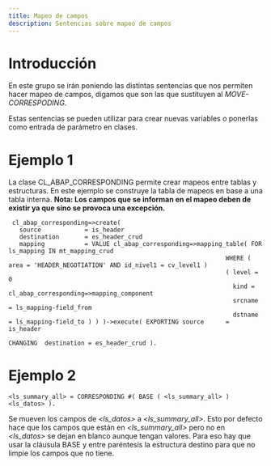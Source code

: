 ```yaml
---
title: Mapeo de campos
description: Sentencias sobre mapeo de campos
---
```


# Introducción

En este grupo se irán poniendo las distintas sentencias que nos permiten hacer mapeo de campos, digamos que son las que sustituyen al *MOVE-CORRESPODING*.

Estas sentencias se pueden utilizar para crear nuevas variables o ponerlas como entrada de parámetro en clases.

# Ejemplo 1

La clase CL_ABAP_CORRESPONDING permite crear mapeos entre tablas y estructuras. En este ejemplo se construye la tabla de mapeos en base a una tabla interna.
**Nota: Los campos que se informan en el mapeo deben de existir ya que sino se provoca una excepción.**

```tpl
 cl_abap_corresponding=>create(
   source            = is_header
   destination       = es_header_crud
   mapping           = VALUE cl_abap_corresponding=>mapping_table( FOR ls_mapping IN mt_mapping_crud
                                                            WHERE ( area = 'HEADER_NEGOTIATION' AND id_nivel1 = cv_level1 )
                                                            ( level = 0
                                                              kind = cl_abap_corresponding=>mapping_component
                                                              srcname = ls_mapping-field_from
                                                              dstname = ls_mapping-field_to ) ) )->execute( EXPORTING source      = is_header
                                                                                                            CHANGING  destination = es_header_crud ).
```

# Ejemplo 2

```tpl
<ls_summary_all> = CORRESPONDING #( BASE ( <ls_summary_all> ) <ls_datos> ).
```

Se mueven los campos de *<ls_datos>* a *<ls_summary_all>*. Esto por defecto hace que los campos que están en *<ls_summary_all>* pero no en *<ls_datos>* se dejan en blanco aunque tengan valores. Para eso hay que usar la cláusula BASE y entre paréntesis la estructura destino para que no limpie los campos que no tiene.
